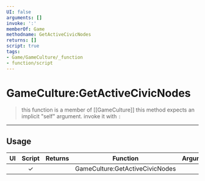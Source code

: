 ```yaml
---
UI: false
arguments: []
invoke: ':'
memberOf: Game
methodname: GetActiveCivicNodes
returns: []
script: true
tags:
- Game/GameCulture/_function
- function/script
---
```

# GameCulture:GetActiveCivicNodes
> this function is a member of [[GameCulture]]
> this method expects an implicit "self" argument. invoke it with `:`
-----
## Usage
|  UI | Script | Returns | Function | Arguments |
|:---:|:------:|-------:|:--------:|:---------|
| |✓||GameCulture:GetActiveCivicNodes||
